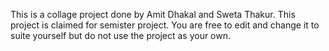 This is a collage project done by Amit Dhakal and Sweta Thakur.
This project is claimed for semister project. 
You are free to edit and change it to suite yourself but do not use the project as your own.
